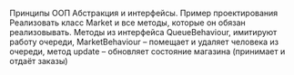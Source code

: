  Принципы ООП Абстракция и интерфейсы. Пример проектирования
Реализовать класс Market и все методы, которые он обязан реализовывать.
Методы из интерфейса QueueBehaviour, 
имитируют работу очереди, MarketBehaviour – помещает и удаляет человека из очереди, 
метод update – обновляет состояние магазина (принимает и отдаёт заказы)